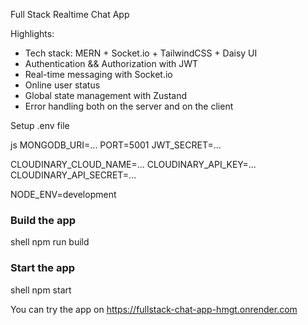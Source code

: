 Full Stack Realtime Chat App 

Highlights:

-  Tech stack: MERN + Socket.io + TailwindCSS + Daisy UI
-  Authentication && Authorization with JWT
-  Real-time messaging with Socket.io
-  Online user status
-  Global state management with Zustand
-  Error handling both on the server and on the client


Setup .env file

js
MONGODB_URI=...
PORT=5001
JWT_SECRET=...

CLOUDINARY_CLOUD_NAME=...
CLOUDINARY_API_KEY=...
CLOUDINARY_API_SECRET=...

NODE_ENV=development


### Build the app

shell
npm run build


### Start the app

shell
npm start


You can try the app on https://fullstack-chat-app-hmgt.onrender.com
